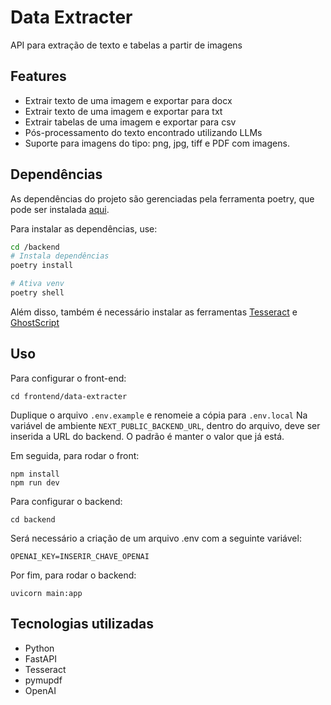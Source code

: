 # Data Extracter
API para extração de texto e tabelas a partir de imagens

## Features
- Extrair texto de uma imagem e exportar para docx
- Extrair texto de uma imagem e exportar para txt
- Extrair tabelas de uma imagem e exportar para csv
- Pós-processamento do texto encontrado utilizando LLMs
- Suporte para imagens do tipo: png, jpg, tiff e PDF com imagens.


## Dependências
As dependências do projeto são gerenciadas pela ferramenta poetry, que pode ser instalada [aqui](https://python-poetry.org/docs/#installing-with-pipx).

Para instalar as dependências, use:
```sh
cd /backend
# Instala dependências
poetry install

# Ativa venv
poetry shell
```

Além disso, também é necessário instalar as ferramentas [Tesseract](https://tesseract-ocr.github.io/tessdoc/Downloads) e [GhostScript](https://ghostscript.com/releases/gsdnld.html)

## Uso
Para configurar o front-end:

`cd frontend/data-extracter`

Duplique o arquivo `.env.example` e renomeie a cópia para `.env.local`
Na variável de ambiente `NEXT_PUBLIC_BACKEND_URL`, dentro do arquivo, deve ser inserida a URL do backend. O padrão é manter o valor que já está.

Em seguida, para rodar o front:
```
npm install
npm run dev
```

Para configurar o backend:

`cd backend`

Será necessário a criação de um arquivo .env com a seguinte variável:
```dotenv
OPENAI_KEY=INSERIR_CHAVE_OPENAI
```


Por fim, para rodar o backend:
```
uvicorn main:app
```



## Tecnologias utilizadas
- Python
- FastAPI
- Tesseract
- pymupdf
- OpenAI
